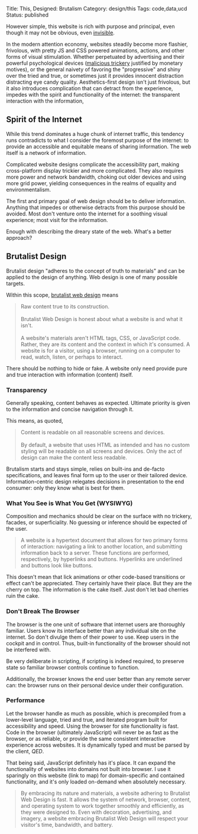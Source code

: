 Title: This, Designed: Brutalism 
Category: design/this
Tags: code,data,ucd
Status: published

However simple, this website is rich with purpose and principal, even though it may not be obvious, even [invisible](https://tannerchristensen.com/blog/2019/1/5/your-best-work-will-be-invisible).

In the modern attention economy, websites steadily become more flashier, frivolous, with pretty JS and CSS powered animations, actions, and other forms of visual stimulation. Whether perpetuated by advertising and their powerful psychological devices ([malicious trickery](https://darkpatterns.org) justified by monetary motives), or the general naivety of favoring the "progressive" and shiny over the tried and true, or sometimes just it provides innocent distraction  distracting eye candy quality. Aesthetics-first design isn't just frivolous, but it also introduces complication that can detract from the experience, impedes with the spirit and functionality of the internet: the transparent interaction with the information, 

## Spirit of the Internet
While this trend dominates a huge chunk of internet traffic, this tendency runs contradicts to what I consider the foremost purpose of the internet: to provide an accessible and equitable means of sharing information. The web itself is a network of  information. 

Complicated website designs complicate the accessibility part, making cross-platform display trickier and more complicated. They also requires more power and network bandwidth, choking out older devices and using more grid power, yielding consequences in the realms of equality and environmentalism. 

The first and primary goal of web design should be to deliver information. Anything that impedes or otherwise detracts from this purpose should be avoided. Most don't venture onto the internet for a soothing visual experience; most visit for the information. 

Enough with describing the dreary state of the web. What's a better approach? 

## Brutalist Design
Brutalist design "adheres to the concept of truth to materials" and can be applied to the design of anything. Web design is one of many possible targets.
 
Within this scope, [brutalist web design](https://brutalist-web.design)  means
 
>  Raw content true to its construction.<br><br>
    Brutalist Web Design is honest about what a website is and what it isn't.<br><br>
    A website's materials aren't HTML tags, CSS, or JavaScript code. Rather, they are its content and the context in which it's consumed. A website is for a visitor, using a browser, running on a computer to read, watch, listen, or perhaps to interact.

There should be nothing to hide or fake. A website only need provide pure and true interaction with information (content) itself.  

### Transparency
Generally speaking, content behaves as expected. Ultimate priority is given to the information and concise navigation through it. 

This means, as quoted, 
> Content is readable on all reasonable screens and devices.<br><br>
  By default, a website that uses HTML as intended and has no custom styling will be readable on all screens and devices. Only the act of design can make the content less readable.

Brutalism starts and stays simple, relies on built-ins and de-facto specifications, and leaves final form up to the user or their tailored device. Information-centric design relegates decisions in presentation to the end consumer: only they know what is best for them. 

### What You See is What You Get (WYSIWYG)
Composition and mechanics should be clear on the surface with no trickery, facades, or superficiality. No guessing or inference should be expected of the user.

> A website is a hypertext document that allows for two primary forms of interaction: navigating a link to another location, and submitting information back to a server. These functions are performed, respectively, by hyperlinks and buttons. Hyperlinks are underlined and buttons look like buttons.

This doesn't mean that  lick animations or other code-based transitions or effect can't be appreciated. They certainly have their place. But they are the cherry on top. The information is the cake itself. Just don't let bad cherries ruin the cake. 

### Don't Break The Browser
The browser is the one unit of software that internet users are thoroughly familiar. Users know its interface better than any individual site on the internet. So don't divulge them of their power to use. Keep users in the cockpit and in control. Thus, built-in functionality of the browser should not be interfered with. 

Be very deliberate in scripting, if scripting is indeed required, to preserve state so familiar browser controls continue to function.     

Additionally, the browser knows the end user better than any remote server can: the browser runs on their personal device under their configuration. 

### Performance
Let the browser handle as much as possible, which is precompiled from a lower-level language, tried and true, and iterated program built for accessibility and speed. Using the browser for site functionality is fast.  Code in the browser (ultimately JavaScript) will never be as fast as the browser, or as reliable, or provide the same consistent interactive experience across websites. It is dynamically typed and must be parsed by the client, *QED*.
 
That being said, JavaScript definitely has it's place. It can expand the functionality of websites into domains not built into browser. I use it sparingly on this website (link to map) for domain-specific and contained functionality, and it's only loaded on-demand when absolutely necessary. 

> By embracing its nature and materials, a website adhering to Brutalist Web Design is fast. It allows the system of network, browser, content, and operating system to work together smoothly and efficiently, as they were designed to. Even with decoration, advertising, and imagery, a website embracing Brutalist Web Design will respect your visitor's time, bandwidth, and battery. 

